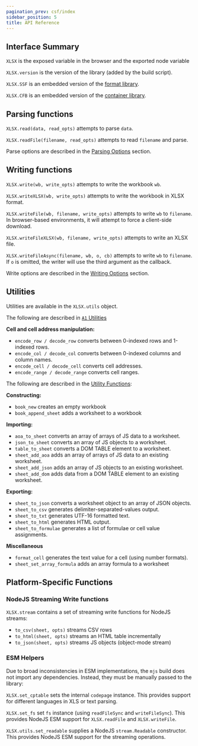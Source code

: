 ```yaml
---
pagination_prev: csf/index
sidebar_position: 5
title: API Reference
---
```


## Interface Summary

`XLSX` is the exposed variable in the browser and the exported node variable

`XLSX.version` is the version of the library (added by the build script).

`XLSX.SSF` is an embedded version of the [format library](https://github.com/SheetJS/sheetjs/tree/master/packages/ssf).

`XLSX.CFB` is an embedded version of the [container library](https://github.com/sheetjs/js-cfb).

## Parsing functions

`XLSX.read(data, read_opts)` attempts to parse `data`.

`XLSX.readFile(filename, read_opts)` attempts to read `filename` and parse.

Parse options are described in the [Parsing Options](./parse-options) section.

## Writing functions

`XLSX.write(wb, write_opts)` attempts to write the workbook `wb`.

`XLSX.writeXLSX(wb, write_opts)` attempts to write the workbook in XLSX format.

`XLSX.writeFile(wb, filename, write_opts)` attempts to write `wb` to `filename`.
In browser-based environments, it will attempt to force a client-side download.

`XLSX.writeFileXLSX(wb, filename, write_opts)` attempts to write an XLSX file.

`XLSX.writeFileAsync(filename, wb, o, cb)` attempts to write `wb` to `filename`.
If `o` is omitted, the writer will use the third argument as the callback.

Write options are described in the [Writing Options](./write-options) section.

## Utilities

Utilities are available in the `XLSX.utils` object.

The following are described in [`A1` Utilities](../csf/general#utilities)

**Cell and cell address manipulation:**

- `encode_row / decode_row` converts between 0-indexed rows and 1-indexed rows.
- `encode_col / decode_col` converts between 0-indexed columns and column names.
- `encode_cell / decode_cell` converts cell addresses.
- `encode_range / decode_range` converts cell ranges.

The following are described in the [Utility Functions](./utilities):

**Constructing:**

- `book_new` creates an empty workbook
- `book_append_sheet` adds a worksheet to a workbook

**Importing:**

- `aoa_to_sheet` converts an array of arrays of JS data to a worksheet.
- `json_to_sheet` converts an array of JS objects to a worksheet.
- `table_to_sheet` converts a DOM TABLE element to a worksheet.
- `sheet_add_aoa` adds an array of arrays of JS data to an existing worksheet.
- `sheet_add_json` adds an array of JS objects to an existing worksheet.
- `sheet_add_dom` adds data from a DOM TABLE element to an existing worksheet.

**Exporting:**

- `sheet_to_json` converts a worksheet object to an array of JSON objects.
- `sheet_to_csv` generates delimiter-separated-values output.
- `sheet_to_txt` generates UTF-16 formatted text.
- `sheet_to_html` generates HTML output.
- `sheet_to_formulae` generates a list of formulae or cell value assignments.

**Miscellaneous**

- `format_cell` generates the text value for a cell (using number formats).
- `sheet_set_array_formula` adds an array formula to a worksheet

## Platform-Specific Functions

### NodeJS Streaming Write functions

`XLSX.stream` contains a set of streaming write functions for NodeJS streams:

- `to_csv(sheet, opts)` streams CSV rows
- `to_html(sheet, opts)` streams an HTML table incrementally
- `to_json(sheet, opts)` streams JS objects (object-mode stream)

### ESM Helpers

Due to broad inconsistencies in ESM implementations, the `mjs` build does not
import any dependencies.  Instead, they must be manually passed to the library:

`XLSX.set_cptable` sets the internal `codepage` instance.  This provides support
for different languages in XLS or text parsing.

`XLSX.set_fs` set `fs` instance (using `readFileSync` and `writeFileSync`). This
provides NodeJS ESM support for `XLSX.readFile` and `XLSX.writeFile`.

`XLSX.utils.set_readable` supplies a NodeJS `stream.Readable` constructor.  This
provides NodeJS ESM support for the streaming operations.